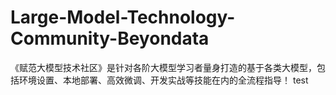 # Large-Model-Technology-Community-Beyondata
《赋范大模型技术社区》是针对各阶大模型学习者量身打造的基于各类大模型，包括环境设置、本地部署、高效微调、开发实战等技能在内的全流程指导！
test
